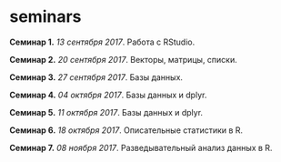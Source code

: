 # seminars

**Семинар 1.** *13 сентября 2017*. Работа с RStudio. 

**Семинар 2.** *20 сентября 2017*. Векторы, матрицы, списки. 

**Семинар 3.** *27 сентября 2017*. Базы данных. 

**Семинар 4.** *04 октября 2017*. Базы данных и dplyr. 

**Семинар 5.** *11 октября 2017*. Базы данных и dplyr. 

**Семинар 6.** *18 октября 2017*. Описательные статистики в R. 

**Семинар 7.** *08 ноября 2017*. Разведывательный анализ данных в R. 